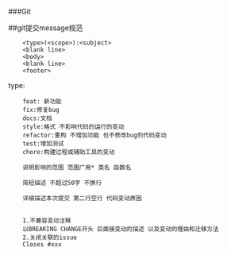 ###Git

##git提交message规范
```
    <type>(<scope>):<subject>
    <blank line>
    <body>
    <blank line>
    <footer>
```

type:
```type
    feat: 新功能
    fix:修复bug
    docs:文档
    style:格式 不影响代码的运行的变动
    refactor:重构 不增加功能 也不修改bug的代码变动
    test:增加测试
    chore:构建过程或辅助工具的变动
```
```scope
    说明影响的范围 范围广用* 类名 函数名
```
```subject
    简短描述 不超过50字 不换行
```
```body
    详细描述本次提交 第二行空行 代码变动原因
    
```
```footer
    1.不兼容变动注释
    以BREAKING CHANGE开头 后面接变动的描述 以及变动的理由和迁移方法
    2.关闭关联的issue
    Closes #xxx
```

```revert
    
```





